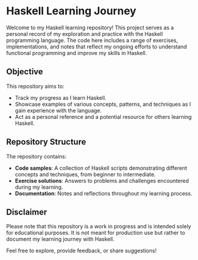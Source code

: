 # Haskell Learning Journey

Welcome to my Haskell learning repository! This project serves as a personal record of my exploration and practice with the Haskell programming language. The code here includes a range of exercises, implementations, and notes that reflect my ongoing efforts to understand functional programming and improve my skills in Haskell.

## Objective

This repository aims to:

- Track my progress as I learn Haskell.
- Showcase examples of various concepts, patterns, and techniques as I gain experience with the language.
- Act as a personal reference and a potential resource for others learning Haskell.

## Repository Structure

The repository contains:

- **Code samples**: A collection of Haskell scripts demonstrating different concepts and techniques, from beginner to intermediate.
- **Exercise solutions**: Answers to problems and challenges encountered during my learning.
- **Documentation**: Notes and reflections throughout my learning process.

## Disclaimer

Please note that this repository is a work in progress and is intended solely for educational purposes. It is not meant for production use but rather to document my learning journey with Haskell.

Feel free to explore, provide feedback, or share suggestions!
